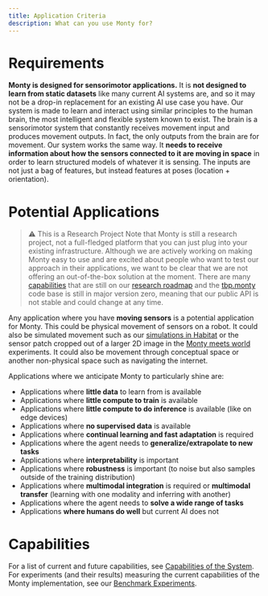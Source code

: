 ```yaml
---
title: Application Criteria
description: What can you use Monty for?
---
```

# Requirements
**Monty is designed for sensorimotor applications.** It is **not designed to learn from static datasets** like many current AI systems are, and so it may not be a drop-in replacement for an existing AI use case you have. Our system is made to learn and interact using similar principles to the human brain, the most intelligent and flexible system known to exist. The brain is a sensorimotor system that constantly receives movement input and produces movement outputs. In fact, the only outputs from the brain are for movement. Our system works the same way. It **needs to receive information about how the sensors connected to it are moving in space** in order to learn structured models of whatever it is sensing. The inputs are not just a bag of features, but instead features at poses (location + orientation).

# Potential Applications

> ⚠️ This is a Research Project
> Note that Monty is still a research project, not a full-fledged platform that you can just plug into your existing infrastructure. Although we are actively working on making Monty easy to use and are excited about people who want to test our approach in their applications, we want to be clear that we are not offering an out-of-the-box solution at the moment. There are many [capabilities](./vision-of-the-thousand-brains-project/capabilities-of-the-system.md) that are still on our [research roadmap](../future-work/project-roadmap.md) and the [tbp.monty](https://github.com/thousandbrainsproject/tbp.monty) code base is still in major version zero, meaning that our public API is not stable and could change at any time.

Any application where you have **moving sensors** is a potential application for Monty. This could be physical movement of sensors on a robot. It could also be simulated movement such as our [simulations in Habitat](../how-monty-works/environment-agent.md) or the sensor patch cropped out of a larger 2D image in the [Monty meets world](benchmark-experiments#monty-meets-world) experiments. It could also be movement through conceptual space or another non-physical space such as navigating the internet.

Applications where we anticipate Monty to particularly shine are:
- Applications where **little data** to learn from is available
- Applications where **little compute to train** is available
- Applications where **little compute to do inference** is available (like on edge devices)
- Applications where **no supervised data** is available
- Applications where **continual learning and fast adaptation** is required
- Applications where the agent needs to **generalize/extrapolate to new tasks**
- Applications where **interpretability** is important
- Applications where **robustness** is important (to noise but also samples outside of the training distribution)
- Applications where **multimodal integration** is required or **multimodal transfer** (learning with one modality and inferring with another)
- Applications where the agent needs to **solve a wide range of tasks**
- Applications **where humans do well** but current AI does not

# Capabilities

For a list of current and future capabilities, see [Capabilities of the System](./vision-of-the-thousand-brains-project/capabilities-of-the-system.md). For experiments (and their results) measuring the current capabilities of the Monty implementation, see our [Benchmark Experiments](benchmark-experiments.md).

